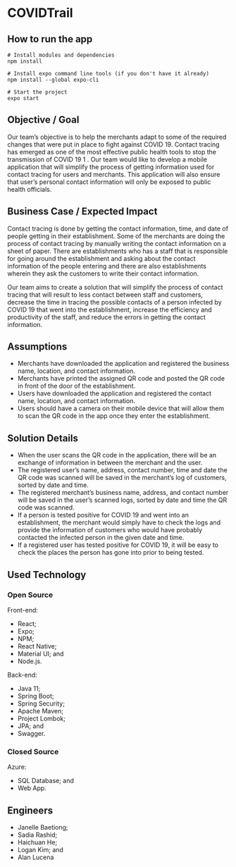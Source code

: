 # COVIDTrail

## How to run the app

```
# Install modules and dependencies
npm install

# Install expo command line tools (if you don't have it already)
npm install --global expo-cli

# Start the project
expo start
```

## Objective / Goal 

Our team’s objective is to help the merchants adapt to some of the required changes that were put in place to fight against COVID 19. Contact tracing has emerged as one of the most effective public health tools to stop the transmission of COVID 19 1 . Our team would like to develop a mobile application that will simplify the process of getting information used for contact tracing for users and merchants. This application will also ensure that user’s personal contact information will only be exposed to public health officials.

## Business Case / Expected Impact

Contact tracing is done by getting the contact information, time, and date of people getting in their establishment. Some of the merchants are doing the process of contact tracing by manually writing the contact information on a sheet of paper. There are establishments who has a staff that is responsible for going around the establishment and asking about the contact information of the people entering and there are also establishments wherein they ask the customers to write their contact information.

Our team aims to create a solution that will simplify the process of contact tracing that will result to less contact between staff and customers, decrease the time in tracing the possible contacts of a person infected by COVID 19 that went into the establishment, increase the efficiency and productivity of the staff, and reduce the errors in getting the contact information.

## Assumptions

<ul>
  <li>Merchants have downloaded the application and registered the business name, location, and contact information. </li>
  <li>Merchants have printed the assigned QR code and posted the QR code in front of the door of the establishment. </li>
  <li>Users have downloaded the application and registered the contact name, location, and contact information. </li>
  <li>Users should have a camera on their mobile device that will allow them to scan the QR code in the app once they enter the establishment. </li>
</ul>

## Solution Details

<ul>
  <li>When the user scans the QR code in the application, there will be an exchange of information in between the merchant and the user. </li>
  <li>The registered user’s name, address, contact number, time and date the QR code was scanned will be saved in the merchant’s log of customers, sorted by date and time. </li>
  <li>The registered merchant’s business name, address, and contact number will be saved in the user’s scanned logs, sorted by date and time the QR code was scanned. </li>
  <li>If a person is tested positive for COVID 19 and went into an establishment, the merchant would simply have to check the logs and provide the information of customers who would have probably contacted the infected person in the given date and time. </li>
  <li>If a registered user has tested positive for COVID 19, it will be easy to check the places the person has gone into prior to being tested. </li>
</ul>

## Used Technology

### Open Source

Front-end:
<ul>
	<li>React;</li> 
	<li>Expo;</li>
	<li>NPM;</li> 
	<li>React Native;</li>  
	<li>Material UI; and</li> 
	<li>Node.js.</li> 
</ul>

Back-end: 
<ul>
 <li>Java 11;</li>
 <li>Spring Boot;</li>
 <li>Spring Security;</li>
 <li>Apache Maven;</li>
 <li>Project Lombok;</li>
 <li>JPA; and</li>
 <li>Swagger.</li>
</ul>

### Closed Source

Azure: 
<ul>
 <li>SQL Database; and</li>
 <li>Web App.</li>
</ul>


## Engineers
<ul>
 <li>Janelle Baetiong;</li>
 <li>Sadia Rashid;</li>
 <li>Haichuan He;</li>
 <li>Logan Kim; and</li>
 <li>Alan Lucena</li>
</ul>
